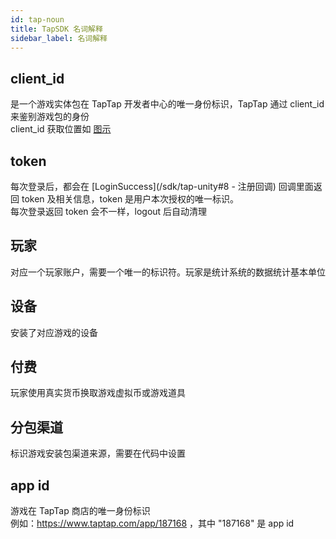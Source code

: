 ```yaml
---
id: tap-noun
title: TapSDK 名词解释
sidebar_label: 名词解释
---
```


## client_id
是一个游戏实体包在 TapTap 开发者中心的唯一身份标识，TapTap 通过 client_id 来鉴别游戏包的身份  
client_id 获取位置如 [图示](http://qnblog.ijemy.com/tap_clientid.png)  
## token
每次登录后，都会在 [LoginSuccess](/sdk/tap-unity#8 - 注册回调) 回调里面返回 token 及相关信息，token 是用户本次授权的唯一标识。  
每次登录返回 token 会不一样，logout 后自动清理

## 玩家
对应一个玩家账户，需要一个唯一的标识符。玩家是统计系统的数据统计基本单位
## 设备
安装了对应游戏的设备
## 付费
玩家使用真实货币换取游戏虚拟币或游戏道具
## 分包渠道
标识游戏安装包渠道来源，需要在代码中设置

## app id
游戏在 TapTap 商店的唯一身份标识  
例如：https://www.taptap.com/app/187168 ，其中 "187168" 是 app id

<!-- ## tap user id
taptap 主站的数字 id，用户在 TapTap 社区的唯一身份标识（开发者不可获取，需用户主动提供）  
tap user id获取位置如[图示](http://qnblog.ijemy.com/tap_tapid.png) -->
